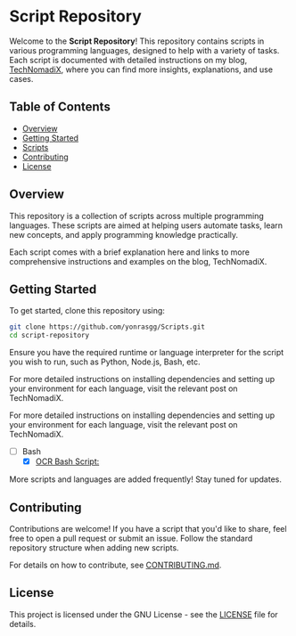 # Script Repository

Welcome to the **Script Repository**! This repository contains scripts in various programming languages, designed to help with a variety of tasks. Each script is documented with detailed instructions on my blog, [TechNomadiX](https://gaaspkm.online), where you can find more insights, explanations, and use cases.

## Table of Contents
- [Overview](#overview)
- [Getting Started](#getting-started)
- [Scripts](#scripts)
- [Contributing](#contributing)
- [License](#license)

## Overview
This repository is a collection of scripts across multiple programming languages. These scripts are aimed at helping users automate tasks, learn new concepts, and apply programming knowledge practically.

Each script comes with a brief explanation here and links to more comprehensive instructions and examples on the blog, TechNomadiX.

## Getting Started
To get started, clone this repository using:

```bash
git clone https://github.com/yonrasgg/Scripts.git
cd script-repository
```

Ensure you have the required runtime or language interpreter for the script you wish to run, such as Python, Node.js, Bash, etc.

For more detailed instructions on installing dependencies and setting up your environment for each language, visit the relevant post on TechNomadiX.

For more detailed instructions on installing dependencies and setting up your environment for each language, visit the relevant post on TechNomadiX.

- [ ] Bash
    - [X] [OCR Bash Script:](https://gaaspkm.online/posts/ocr-bash-script/)

More scripts and languages are added frequently! Stay tuned for updates.

## Contributing
Contributions are welcome! If you have a script that you'd like to share, feel free to open a pull request or submit an issue. Follow the standard repository structure when adding new scripts.

For details on how to contribute, see [CONTRIBUTING.md](https://github.com/yonrasgg/Scripts/blob/main/LICENSE).

## License
This project is licensed under the GNU License - see the [LICENSE](https://github.com/yonrasgg/Scripts/blob/main/LICENSE) file for details.